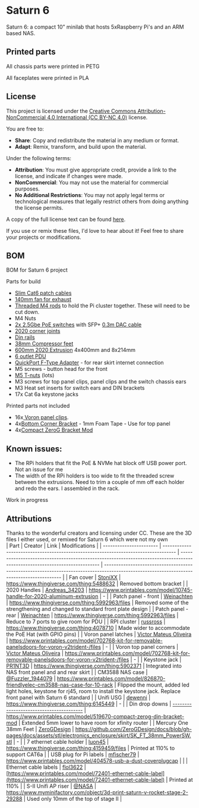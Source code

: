 # Saturn 6 
Saturn 6: a compact 10” minilab that hosts 5xRaspberry Pi's and an ARM based NAS.

## Printed parts

All chassis parts were printed in PETG

All faceplates were printed in PLA

## License

This project is licensed under the [Creative Commons Attribution-NonCommercial 4.0 International (CC BY-NC 4.0)](https://creativecommons.org/licenses/by-nc/4.0/) license.

You are free to:  
- **Share**: Copy and redistribute the material in any medium or format.  
- **Adapt**: Remix, transform, and build upon the material.  

Under the following terms:  
- **Attribution**: You must give appropriate credit, provide a link to the license, and indicate if changes were made.  
- **NonCommercial**: You may not use the material for commercial purposes.  
- **No Additional Restrictions**: You may not apply legal terms or technological measures that legally restrict others from doing anything the license permits.  

A copy of the full license text can be found [here](https://creativecommons.org/licenses/by-nc/4.0/legalcode).

If you use or remix these files, I'd love to hear about it! Feel free to share your projects or modifications.

## BOM
BOM for Saturn 6 project

Parts for build
 - [Slim Cat6 patch cables](https://a.co/d/a7xnncM)
 - [140mm fan for exhaust](https://a.co/d/3VLQnNa)
 - [Threaded M4 rods](https://a.co/d/84yPzoR) to hold the Pi cluster together. These will need to be cut down.
 - M4 Nuts
 - [2x 2.5Gbe PoE switches](https://a.co/d/4PgA6Y8) with SFP+
	[0.3m DAC cable](https://a.co/d/iWrGbuD)
 - [2020 corner joints](https://a.co/d/eAyFSsW)
 - [Din rails](https://a.co/d/hCQvD7X)
 - [38mm Compressor feet](https://a.co/d/a7xnncM)
 - [600mm 2020 Extrusion](https://a.co/d/5f3lkJL) 4x400mm and 8x214mm
 - [6 outlet PDU](https://www.aliexpress.us/item/3256805777681738.html?spm=a2g0o.order_list.order_list_main.5.21ef194d0AyTGm&gatewayAdapt=glo2usa)
 - [QuickPort F-Type Adapter](https://a.co/d/gwulnIx) - for rear skirt internet connection
 - M5 screws - button head for the front
 - [M5 T-nuts](https://a.co/d/aCP52xv) (lots)
 - M3 screws for top panel clips, panel clips and the switch chassis ears
 - M3 Heat set inserts for switch ears and DIN brackets
 - 17x Cat 6a keystone jacks 

Printed parts not included
 - 16x[ Voron panel clips](https://www.printables.com/model/702768-kit-for-removable-panelsdoors-for-voron-v2trident-/files). 
 - 4x[Bottom Corner Bracket](https://www.printables.com/model/702768-kit-for-removable-panelsdoors-for-voron-v2trident-/files) - 1mm Foam Tape - Use for top panel
 - 4x[Compact ZeroG Bracket Mod](https://www.printables.com/model/519670-compact-zerog-din-bracket-mod)

## Known issues:

- The RPi holders that fit the PoE & NVMe hat block off USB power port. Not an issue for me
- The width of the RPi holders is too wide to fit the threaded screw between the extrusions. Need to trim a couple of mm off each holder and redo the ears. I assembled in the rack.


Work in progress


## Attributions
Thanks to the wonderful creators and licensing under CC. These are the 3D files I either used, or remixed for Saturn 6 which were not my own                                                                                                 
| Part                    | Creator                                                                             | Link                                                                                                                       | Modifications                                                                                                                              |
| ----------------------- | ----------------------------------------------------------------------------------- | -------------------------------------------------------------------------------------------------------------------------- | ------------------------------------------------------------------------------------------------------------------------------------------ |
| Fan cover               | [StoniXX](https://www.thingiverse.com/StoniXX)                                      | https://www.thingiverse.com/thing:5488632                                                                                  | Removed bottom bracket                                                                                                                     |
| 2020 Handles            | [Andreas_34203](https://www.printables.com/@Andreas_34203)                          | https://www.printables.com/model/10745-handle-for-2020-aluminum-extrusion                                                  | -                                                                                                                                          |
| Patch panel - front     | [Weinachten](https://www.thingiverse.com/Weinachten)                                | https://www.thingiverse.com/thing:5992963/files                                                                            | Removed some of the strengthening and changed to standard front plate design                                                               |
| Patch panel - rear      | [Weinachten](https://www.thingiverse.com/Weinachten)                                | https://www.thingiverse.com/thing:5992963/files                                                                            | Reduce to 7 ports to give room for PDU                                                                                                     |
| RPI cluster             | [russross](https://www.thingiverse.com/russross)                                    | https://www.thingiverse.com/thing:4078710                                                                                  | Made wider to accommodate the PoE Hat (with GPIO pins)                                                                                      |
| Voron panel latches     | [Victor Mateus Oliveira](https://www.printables.com/@VictorMateusO_607762)          | https://www.printables.com/model/702768-kit-for-removable-panelsdoors-for-voron-v2trident-/files                           | -                                                                                                                                          |
| Voron top panel corners | [Victor Mateus Oliveira](https://www.printables.com/@VictorMateusO_607762)          | https://www.printables.com/model/702768-kit-for-removable-panelsdoors-for-voron-v2trident-/files                           | -                                                                                                                                          |
| Keystone jack           | [PR1NT3D](https://www.thingiverse.com/PR1NT3D)                                      | https://www.thingiverse.com/thing:5902371                                                                                  | Integrated into NAS front panel and and rear skirt                                                                                         |
| CM3588 NAS case         | [@Fuzzler_1944079](https://www.printables.com/@Fuzzler_1944079)                     | https://www.printables.com/model/826870-friendlyelec-cm3588-nas-case-for-10-rack                                           | Flipped the mount, added led light holes, keystone for rj45, room to install the keystone jack. Replace front panel with Saturn 6 standard |
| Unifi USG               | [dewenni](https://www.thingiverse.com/dewenni)                                      | https://www.thingiverse.com/thing:6145449                                                                                  | -                                                                                                                                          |
| Din drop downs          | [----------------------------------------](https://www.printables.com/@_172228)     | https://www.printables.com/model/519670-compact-zerog-din-bracket-mod                                                      | Extended 5mm lower to have room for xfinity router                                                                                         |
| Mercury One 38mm Feet   | [ZeroGDesign](https://github.com/ZeroGDesign/docs/commits?author=ZeroGDesign) | https://github.com/ZeroGDesign/docs/blob/gh-pages/docs/assets/stl/electronics_enclosure/skirt/SK_FT_38mm_PowerSW.stl       | -                                                                                                                                          |
| 7 ethernet cable holder | [luon45](https://www.thingiverse.com/Gluon45)                                       | https://www.thingiverse.com/thing:4159459/files                                                                            | Printed at 110% to support CAT6a                                                                                                           |
| USB plug for Pi labels  | [mfischer79](https://www.printables.com/@mfischer79)                                | https://www.printables.com/model/404578-usb-a-dust-coverplugcap                                                            |                                                                                                                                            |
| Ethernet cable labels   | [flol3622](https://www.printables.com/@flol3622)                                    | [https://www.printables.com/model/72401-ethernet-cable-label](https://www.printables.com/model/72401-ethernet-cable-label) | Printed at 110%                                                                                                                            |
| S-II Unifi AP riser     | [@NASA](https://www.myminifactory.com/users/NASA)                               | https://www.myminifactory.com/object/3d-print-saturn-v-rocket-stage-2-29288                                                | Used only 10mm of the top of stage II                                                                                                      |

